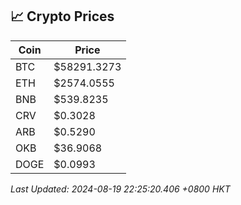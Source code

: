 ## 📈 Crypto Prices

| Coin | Price |
| ---- | ----- |
| BTC | $58291.3273 |
| ETH | $2574.0555 |
| BNB | $539.8235 |
| CRV | $0.3028 |
| ARB | $0.5290 |
| OKB | $36.9068 |
| DOGE | $0.0993 |

_Last Updated: 2024-08-19 22:25:20.406 +0800 HKT_